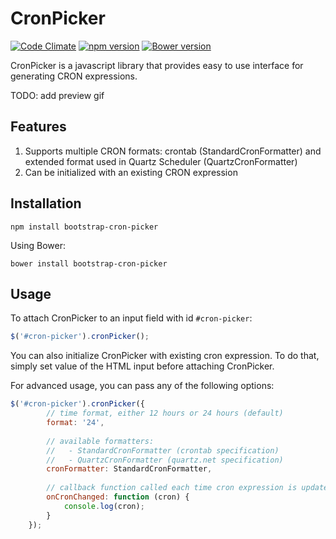 # CronPicker

[![Code Climate](https://codeclimate.com/github/koss-lebedev/bootstrap-cron-picker/badges/gpa.svg)](https://codeclimate.com/github/koss-lebedev/bootstrap-cron-picker)
[![npm version](https://badge.fury.io/js/bootstrap-duration-picker.svg)](https://badge.fury.io/js/bootstrap-cron-picker)
[![Bower version](https://badge.fury.io/bo/bootstrap-duration-picker.svg)](https://badge.fury.io/bo/bootstrap-cron-picker)

CronPicker is a javascript library that provides easy to use 
interface for generating CRON expressions.

TODO: add preview gif

## Features

1. Supports multiple CRON formats: crontab (StandardCronFormatter) 
and extended format used in Quartz Scheduler (QuartzCronFormatter)
2. Can be initialized with an existing CRON expression

## Installation

    npm install bootstrap-cron-picker

Using Bower:

    bower install bootstrap-cron-picker

## Usage

To attach CronPicker to an input field with id `#cron-picker`:

```javascript
$('#cron-picker').cronPicker();
```

You can also initialize CronPicker with existing cron expression. 
To do that, simply set value of the HTML input before attaching CronPicker.

For advanced usage, you can pass any of the following options:

```javascript
$('#cron-picker').cronPicker({
        // time format, either 12 hours or 24 hours (default)
        format: '24',
        
        // available formatters:
        //   - StandardCronFormatter (crontab specification)
        //   - QuartzCronFormatter (quartz.net specification)
        cronFormatter: StandardCronFormatter,
    
        // callback function called each time cron expression is updated
        onCronChanged: function (cron) {
            console.log(cron);
        }
    });
```
